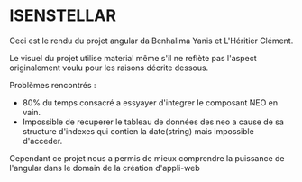 # ISENSTELLAR
Ceci est le rendu du projet angular da Benhalima Yanis et L'Héritier Clément.

Le visuel du projet utilise material même s'il ne reflète pas l'aspect originalement voulu pour les raisons décrite dessous.

Problèmes rencontrés : 
- 80% du temps consacré a essyayer d'integrer le composant NEO en vain.
- Impossible de recuperer le tableau de données des neo a cause de sa structure d'indexes qui contien la date(string) mais impossible d'acceder.

Cependant ce projet nous a permis de mieux comprendre la puissance de l'angular dans le domain de la création d'appli-web
